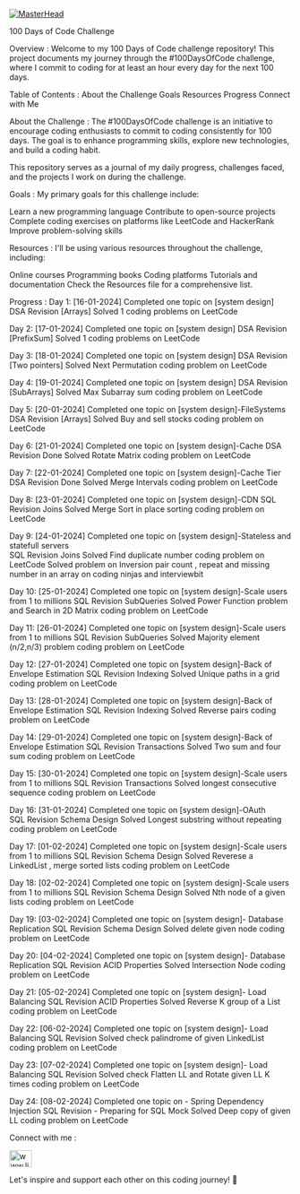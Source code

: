 [![MasterHead](https://encrypted-tbn0.gstatic.com/images?q=tbn:ANd9GcTuB_ghodzoD6tcleBOiNI3PVhJQM33o0dy3LseDvH-Tz8IjBsATf-YKlYee_tzGrcpaDA&usqp=CAU)](https://kvs-manikanta.io)

100 Days of Code Challenge

Overview :
Welcome to my 100 Days of Code challenge repository! This project documents my journey through the #100DaysOfCode challenge, where I commit to coding for at least an hour every day for the next 100 days.

Table of Contents :
About the Challenge
Goals
Resources
Progress
Connect with Me

About the Challenge :
The #100DaysOfCode challenge is an initiative to encourage coding enthusiasts to commit to coding consistently for 100 days. The goal is to enhance programming skills, explore new technologies, and build a coding habit.

This repository serves as a journal of my daily progress, challenges faced, and the projects I work on during the challenge.

Goals :
My primary goals for this challenge include:

 Learn a new programming language
 Contribute to open-source projects
 Complete coding exercises on platforms like LeetCode and HackerRank
 Improve problem-solving skills


Resources :
I'll be using various resources throughout the challenge, including:

Online courses
Programming books
Coding platforms
Tutorials and documentation
Check the Resources file for a comprehensive list.

Progress :
Day 1: [16-01-2024]
 Completed one topic on [system design]
 DSA Revision [Arrays]
 Solved 1 coding problems on LeetCode

Day 2: [17-01-2024]
 Completed one topic on [system design]
 DSA Revision [PrefixSum]
 Solved 1 coding problems on LeetCode

 Day 3: [18-01-2024]
 Completed one topic on [system design]
 DSA Revision [Two pointers]
 Solved Next Permutation coding problem on LeetCode

 Day 4: [19-01-2024]
 Completed one topic on [system design]
 DSA Revision [SubArrays]
 Solved Max Subarray sum coding problem on LeetCode

 Day 5: [20-01-2024]
 Completed one topic on [system design]-FileSystems
 DSA Revision [Arrays]
 Solved Buy and sell stocks coding problem on LeetCode

 Day 6: [21-01-2024]
 Completed one topic on [system design]-Cache
 DSA Revision Done
 Solved Rotate Matrix coding problem on LeetCode

 Day 7: [22-01-2024]
 Completed one topic on [system design]-Cache Tier
 DSA Revision Done
 Solved Merge Intervals coding problem on LeetCode

 Day 8: [23-01-2024]
 Completed one topic on [system design]-CDN 
 SQL Revision Joins 
 Solved Merge Sort in place sorting coding problem on LeetCode

 Day 9: [24-01-2024]
 Completed one topic on [system design]-Stateless and statefull servers  
 SQL Revision Joins 
 Solved Find duplicate number coding problem on LeetCode
 Solved problem on Inversion pair count , repeat and missing number in an array on coding ninjas and interviewbit

 Day 10: [25-01-2024]
 Completed one topic on [system design]-Scale users from 1 to millions 
 SQL Revision SubQueries 
 Solved Power Function problem and Search in 2D Matrix coding problem on LeetCode

 Day 11: [26-01-2024]
 Completed one topic on [system design]-Scale users from 1 to millions 
 SQL Revision SubQueries 
 Solved Majority element (n/2,n/3) problem coding problem on LeetCode
 
 Day 12: [27-01-2024]
 Completed one topic on [system design]-Back of Envelope Estimation 
 SQL Revision Indexing
 Solved Unique paths in a grid coding problem on LeetCode

 Day 13: [28-01-2024]
 Completed one topic on [system design]-Back of Envelope Estimation 
 SQL Revision Indexing
 Solved Reverse pairs coding problem on LeetCode

 Day 14: [29-01-2024]
 Completed one topic on [system design]-Back of Envelope Estimation 
 SQL Revision Transactions
 Solved Two sum and four sum coding problem on LeetCode

 Day 15: [30-01-2024]
 Completed one topic on [system design]-Scale users from 1 to millions 
 SQL Revision Transactions
 Solved longest consecutive sequence coding problem on LeetCode

 Day 16: [31-01-2024]
 Completed one topic on [system design]-OAuth  
 SQL Revision Schema Design
 Solved Longest substring without repeating coding problem on LeetCode
 
 Day 17: [01-02-2024]
 Completed one topic on [system design]-Scale users from 1 to millions 
 SQL Revision Schema Design
 Solved Reverese a LinkedList , merge sorted lists coding problem on LeetCode

 Day 18: [02-02-2024]
 Completed one topic on [system design]-Scale users from 1 to millions 
 SQL Revision Schema Design
 Solved Nth node of a given lists coding problem on LeetCode

 Day 19: [03-02-2024]
 Completed one topic on [system design]- Database Replication
 SQL Revision Schema Design
 Solved delete given node coding problem on LeetCode

 Day 20: [04-02-2024]
 Completed one topic on [system design]- Database Replication
 SQL Revision ACID Properties
 Solved Intersection Node coding problem on LeetCode

 Day 21: [05-02-2024]
 Completed one topic on [system design]- Load Balancing
 SQL Revision ACID Properties
 Solved Reverse K group of a List coding problem on LeetCode

 Day 22: [06-02-2024]
 Completed one topic on [system design]- Load Balancing
 SQL Revision 
 Solved check palindrome of given LinkedList coding problem on LeetCode
 
 Day 23: [07-02-2024]
 Completed one topic on [system design]- Load Balancing
 SQL Revision 
 Solved check Flatten LL and Rotate given LL K times coding problem on LeetCode

 Day 24: [08-02-2024]
 Completed one topic on - Spring Dependency Injection
 SQL Revision - Preparing for SQL Mock
 Solved Deep copy of given LL coding problem on LeetCode

Connect with me :

<a href="https://linkedin.com/in/www.linkedin.com/in/kvs-manikanta-1a0141161" target="blank"><img align="center" src="https://raw.githubusercontent.com/rahuldkjain/github-profile-readme-generator/master/src/images/icons/Social/linked-in-alt.svg" alt="www.linkedin.com/in/kvs-manikanta-1a0141161" height="30" width="40" /></a>

Let's inspire and support each other on this coding journey! 🚀

